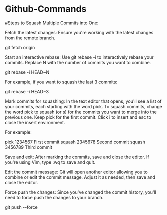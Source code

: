 # Github-Commands

#Steps to Squash Multiple Commits into One:

Fetch the latest changes: Ensure you're working with the latest changes from the remote branch.

git fetch origin

Start an interactive rebase: Use git rebase -i to interactively rebase your commits. Replace N with the number of commits you want to combine.

git rebase -i HEAD~N

For example, if you want to squash the last 3 commits:

git rebase -i HEAD~3

Mark commits for squashing: In the text editor that opens, you'll see a list of your commits, each starting with the word pick. To squash commits, change the word pick to squash (or s) for the commits you want to merge into the previous one. Keep pick for the first commit. Click i to insert and esc to close the insert environment.

For example:

pick 1234567 First commit
squash 2345678 Second commit
squash 3456789 Third commit

Save and exit: After marking the commits, save and close the editor. If you're using Vim, type :wq to save and quit.

Edit the commit message: Git will open another editor allowing you to combine or edit the commit message. Adjust it as needed, then save and close the editor.

Force push the changes: Since you've changed the commit history, you'll need to force push the changes to your branch.

git push --force
